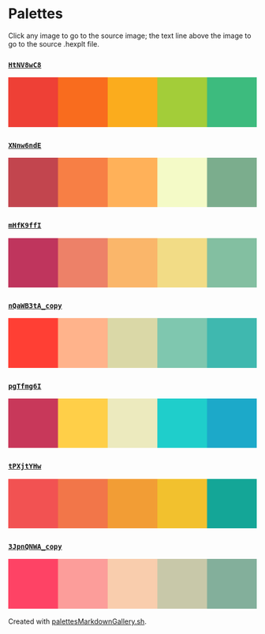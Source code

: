 # Palettes

Click any image to go to the source image; the text line above the image to go to the source .hexplt file.

### [`HtNV8wC8`](HtNV8wC8.hexplt)

[ ![HtNV8wC8.png](HtNV8wC8.png) ](HtNV8wC8.png)

### [`XNnw6ndE`](XNnw6ndE.hexplt)

[ ![XNnw6ndE.png](XNnw6ndE.png) ](XNnw6ndE.png)

### [`mHfK9ffI`](mHfK9ffI.hexplt)

[ ![mHfK9ffI.png](mHfK9ffI.png) ](mHfK9ffI.png)

### [`nQaWB3tA_copy`](nQaWB3tA_copy.hexplt)

[ ![nQaWB3tA_copy.png](nQaWB3tA_copy.png) ](nQaWB3tA_copy.png)

### [`pgTfmg6I`](pgTfmg6I.hexplt)

[ ![pgTfmg6I.png](pgTfmg6I.png) ](pgTfmg6I.png)

### [`tPXjtYHw`](tPXjtYHw.hexplt)

[ ![tPXjtYHw.png](tPXjtYHw.png) ](tPXjtYHw.png)

### [`3JpnQNWA_copy`](3JpnQNWA_copy.hexplt)

[ ![3JpnQNWA_copy.png](3JpnQNWA_copy.png) ](3JpnQNWA_copy.png)

Created with [palettesMarkdownGallery.sh](https://github.com/earthbound19/_ebDev/blob/master/scripts/palettesMarkdownGallery.sh).